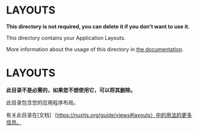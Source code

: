 # LAYOUTS

**This directory is not required, you can delete it if you don't want to use it.**

This directory contains your Application Layouts.

More information about the usage of this directory in [the documentation](https://nuxtjs.org/guide/views#layouts).

# LAYOUTS

**此目录不是必需的，如果您不想使用它，可以将其删除。**

此目录包含您的应用程序布局。

有关此目录在[文档]（https://nuxtjs.org/guide/views#layouts）中的用法的更多信息。
